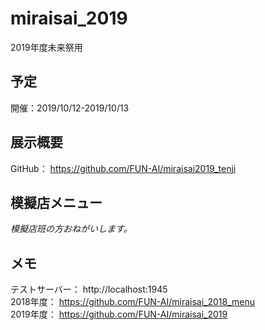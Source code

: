 # miraisai_2019
2019年度未来祭用

## 予定
開催：2019/10/12-2019/10/13  

## 展示概要
GitHub： https://github.com/FUN-AI/miraisai2019_tenji  

## 模擬店メニュー
*模擬店班の方おねがいします。*  

## メモ
テストサーバー： http://localhost:1945  
2018年度： https://github.com/FUN-AI/miraisai_2018_menu  
2019年度： https://github.com/FUN-AI/miraisai_2019
